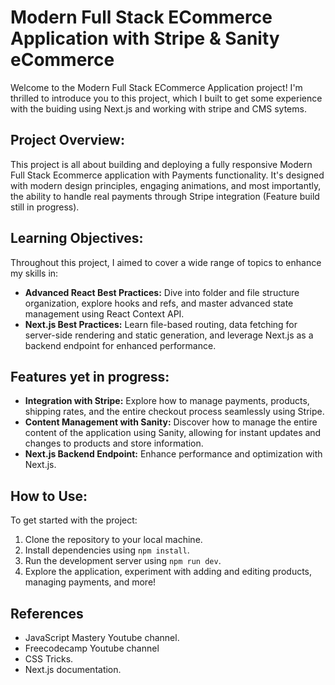 # Modern Full Stack ECommerce Application with Stripe & Sanity eCommerce

Welcome to the Modern Full Stack ECommerce Application project! I'm thrilled to introduce you to this project, which I built to get some experience with the buiding using Next.js and working with stripe and CMS sytems.

## Project Overview:

This project is all about building and deploying a fully responsive Modern Full Stack Ecommerce application with Payments functionality. It's designed with modern design principles, engaging animations, and most importantly, the ability to handle real payments through Stripe integration (Feature build still in progress).

## Learning Objectives:

Throughout this project, I aimed to cover a wide range of topics to enhance my skills in:

- **Advanced React Best Practices:** Dive into folder and file structure organization, explore hooks and refs, and master advanced state management using React Context API.
- **Next.js Best Practices:** Learn file-based routing, data fetching for server-side rendering and static generation, and leverage Next.js as a backend endpoint for enhanced performance.

## Features yet in progress:

- **Integration with Stripe:** Explore how to manage payments, products, shipping rates, and the entire checkout process seamlessly using Stripe.
- **Content Management with Sanity:** Discover how to manage the entire content of the application using Sanity, allowing for instant updates and changes to products and store information.
- **Next.js Backend Endpoint:** Enhance performance and optimization with Next.js.

## How to Use:

To get started with the project:

1. Clone the repository to your local machine.
2. Install dependencies using `npm install`.
3. Run the development server using `npm run dev`.
4. Explore the application, experiment with adding and editing products, managing payments, and more!

## References

- JavaScript Mastery Youtube channel.
- Freecodecamp Youtube channel
- CSS Tricks.
- Next.js documentation.
